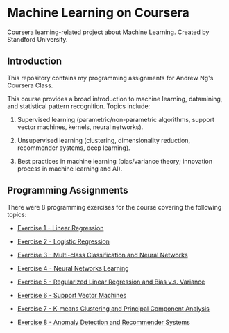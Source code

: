 # Machine Learning on Coursera
Coursera learning-related project about Machine Learning. Created by Standford University.

## Introduction
This repository contains my programming assignments for Andrew Ng's Coursera Class. 

This course provides a broad introduction to machine learning, datamining, and statistical pattern recognition. 
Topics include: 

1. Supervised learning (parametric/non-parametric algorithms, support vector machines, kernels, neural networks).

2. Unsupervised learning (clustering, dimensionality reduction, recommender systems, deep learning). 

3. Best practices in machine learning (bias/variance theory; innovation process in machine learning and AI). 

## Programming Assignments

There were 8 programming exercises for the course covering the following topics:

- [Exercise 1 - Linear Regression]()

- [Exercise 2 - Logistic Regression]()

- [Exercise 3 - Multi-class Classification and Neural Networks]()

- [Exercise 4 - Neural Networks Learning]()

- [Exercise 5 - Regularized Linear Regression and Bias v.s. Variance]()

- [Exercise 6 - Support Vector Machines]()

- [Exercise 7 - K-means Clustering and Principal Component Analysis]()

- [Exercise 8 - Anomaly Detection and Recommender Systems]()
